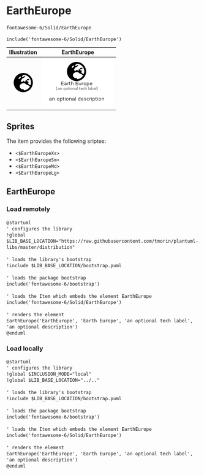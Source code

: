 # EarthEurope


```text
fontawesome-6/Solid/EarthEurope
```

```text
include('fontawesome-6/Solid/EarthEurope')
```



| Illustration | EarthEurope |
| :---: | :---: |
| ![illustration for Illustration](../../fontawesome-6/Solid/EarthEurope.png) | ![illustration for EarthEurope](../../fontawesome-6/Solid/EarthEurope.Local.png) |



## Sprites
The item provides the following sriptes:

- `<$EarthEuropeXs>`
- `<$EarthEuropeSm>`
- `<$EarthEuropeMd>`
- `<$EarthEuropeLg>`





## EarthEurope

### Load remotely
```plantuml
@startuml
' configures the library
!global $LIB_BASE_LOCATION="https://raw.githubusercontent.com/tmorin/plantuml-libs/master/distribution"

' loads the library's bootstrap
!include $LIB_BASE_LOCATION/bootstrap.puml

' loads the package bootstrap
include('fontawesome-6/bootstrap')

' loads the Item which embeds the element EarthEurope
include('fontawesome-6/Solid/EarthEurope')

' renders the element
EarthEurope('EarthEurope', 'Earth Europe', 'an optional tech label', 'an optional description')
@enduml
```

### Load locally
```plantuml
@startuml
' configures the library
!global $INCLUSION_MODE="local"
!global $LIB_BASE_LOCATION="../.."

' loads the library's bootstrap
!include $LIB_BASE_LOCATION/bootstrap.puml

' loads the package bootstrap
include('fontawesome-6/bootstrap')

' loads the Item which embeds the element EarthEurope
include('fontawesome-6/Solid/EarthEurope')

' renders the element
EarthEurope('EarthEurope', 'Earth Europe', 'an optional tech label', 'an optional description')
@enduml
```

